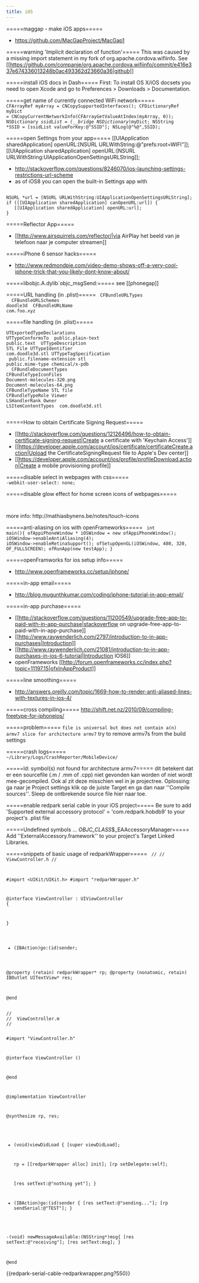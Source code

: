 ```yaml
---
title: iOS
---
```


=====maggap - make iOS apps=====
* https://github.com/MacGapProject/MacGap1

=====warning 'Implicit declaration of function'=====
This was caused by a missing import statement in my fork of org.apache.cordova.wifiinfo. See [[https://github.com/companje/org.apache.cordova.wifiinfo/commit/e416e337e674336013248b0ac493362d23660a36|github]]

=====install iOS docs in Dash=====
First: To install OS X/iOS docsets you need to open Xcode and go to Preferences > Downloads > Documentation.

=====get name of currently connected WiFi network=====
<code objc>
  CFArrayRef myArray = CNCopySupportedInterfaces();
  CFDictionaryRef myDict = CNCopyCurrentNetworkInfo(CFArrayGetValueAtIndex(myArray, 0));
  NSDictionary *ssidList = (__bridge NSDictionary*)myDict;
  NSString *SSID = [ssidList valueForKey:@"SSID"];
  NSLog(@"%@",SSID);
</code>

=====open Settings from your app=====
  [[UIApplication sharedApplication] openURL:[NSURL URLWithString:@"prefs:root=WIFI"]];
  [[UIApplication sharedApplication] openURL:[NSURL URLWithString:UIApplicationOpenSettingsURLString]];
* http://stackoverflow.com/questions/8246070/ios-launching-settings-restrictions-url-scheme  
* as of iOS8 you can open the built-in Settings app with

<code>
NSURL *url = [NSURL URLWithString:UIApplicationOpenSettingsURLString];
if ([[UIApplication sharedApplication] canOpenURL:url]) {
   [[UIApplication sharedApplication] openURL:url];
}
</code>

=====Reflector App=====
* [[http://www.airsquirrels.com/reflector/|via AirPlay het beeld van je telefoon naar je computer streamen]]

=====iPhone 6 sensor hacks=====
* http://www.redmondpie.com/video-demo-shows-off-a-very-cool-iphone-trick-that-you-likely-dont-know-about/

=====libobjc.A.dylib`objc_msgSend:=====
see [[phonegap]]

=====URL handling (in .plist)=====
<code>
    <key>CFBundleURLTypes</key>
    <array>
      <dict>
        <key>CFBundleURLSchemes</key>
        <array>
          <string>doodle3d</string>
        </array>
        <key>CFBundleURLName</key>
        <string>com.foo.xyz</string>
      </dict>
    </array>
</code>

=====file handling (in .plist)=====
<code>    
    <key>UTExportedTypeDeclarations</key>
    <array>
      <dict>
        <key>UTTypeConformsTo</key>
        <array>
          <string>public.plain-text</string>
          <string>public.text</string>
        </array>
        <key>UTTypeDescription</key>
        <string>STL File</string>
        <key>UTTypeIdentifier</key>
        <string>com.doodle3d.stl</string>
        <key>UTTypeTagSpecification</key>
        <dict>
          <key>public.filename-extension</key>
          <string>stl</string>
          <key>public.mime-type</key>
          <string>chemical/x-pdb</string>
        </dict>
      </dict>
    </array>
    <key>CFBundleDocumentTypes</key>
    <array>
      <dict>
        <key>CFBundleTypeIconFiles</key>
        <array>
          <string>Document-molecules-320.png</string>
          <string>Document-molecules-64.png</string>
        </array>
        <key>CFBundleTypeName</key>
        <string>STL file</string>
        <key>CFBundleTypeRole</key>
        <string>Viewer</string>
        <key>LSHandlerRank</key>
        <string>Owner</string>
        <key>LSItemContentTypes</key>
        <array>
          <string>com.doodle3d.stl</string>
        </array>
      </dict>
    </array>
</code>

=====How to obtain Certificate Signing Request=====
  - [[http://stackoverflow.com/questions/12126496/how-to-obtain-certificate-signing-request|Create a certificate with 'Keychain Access']]
  - [[https://developer.apple.com/account/ios/certificate/certificateCreate.action|Upload the CertificateSigningRequest file to Apple's Dev center]]
  - [[https://developer.apple.com/account/ios/profile/profileDownload.action|Create a mobile provisioning profile]]

=====disable select in webpages with css=====
<code css>
-webkit-user-select: none;
</code>

=====disable glow effect for home screen icons of webpages=====
<code html>
<link rel="apple-touch-icon-precomposed" href="apple-touch-icon-72x72-precomposed.png" />
</code>
more info: http://mathiasbynens.be/notes/touch-icons

=====anti-aliasing on ios with openFrameworks=====
<code c>
int main(){
    ofAppiPhoneWindow * iOSWindow = new ofAppiPhoneWindow();
    iOSWindow->enableAntiAliasing(4);
    iOSWindow->enableRetinaSupport();
    ofSetupOpenGL(iOSWindow, 480, 320, OF_FULLSCREEN);
    ofRunApp(new testApp);
}
</code>

=====openFramworks for ios setup info=====
* http://www.openframeworks.cc/setup/iphone/

=====in-app email=====
* http://blog.mugunthkumar.com/coding/iphone-tutorial-in-app-email/

=====in-app purchase=====
* [[http://stackoverflow.com/questions/11200549/upgrade-free-app-to-paid-with-in-app-purchase|stackoverflow on upgrade-free-app-to-paid-with-in-app-purchase]]
* [[http://www.raywenderlich.com/2797/introduction-to-in-app-purchases|Introduction]]
* [[http://www.raywenderlich.com/21081/introduction-to-in-app-purchases-in-ios-6-tutorial|Introduction IOS6]]
* openFrameworks [[http://forum.openframeworks.cc/index.php?topic=11197.15|ofxInAppProduct]]

=====line smoothing=====
* http://answers.oreilly.com/topic/1669-how-to-render-anti-aliased-lines-with-textures-in-ios-4/

=====cross compiling=====
http://shift.net.nz/2010/09/compiling-freetype-for-iphoneios/

=====problem=====
<code>file is universal but does not contain a(n) armv7 slice for architecture armv7</code>
try to remove armv7s from the build settings

=====crash logs=====
<code>
~/Library/Logs/CrashReporter/MobileDevice/
</code>

=====ld: symbol(s) not found for architecture armv7=====
dit betekent dat er een sourcefile (.m / .mm of .cpp) niet gevonden kan worden of niet wordt mee-gecompiled. Ook al zit deze misschien wel in je projectree.
Oplossing: ga naar je Project settings klik op de juiste Target en ga dan naar ''Compile sources''. Sleep de ontbrekende source file hier naar toe.

=====enable redpark serial cable in your iOS project=====
Be sure to add 'Supported external accessory protocol' = 'com.redpark.hobdb9' to your project's .plist file

=====Undefined symbols ...  _OBJC_CLASS_$_EAAccessoryManager=====
Add ''ExternalAccessory.framework'' to your project's Target Linked Libraries.

=====snippets of basic usage of redparkWrapper=====
<code objc>
//
//  ViewController.h
//

#import <UIKit/UIKit.h>
#import "redparkWrapper.h"

@interface ViewController : UIViewController <RedparkWrapperDelegate> {

}
- (IBAction)go:(id)sender;

@property (retain) redparkWrapper* rp;
@property (nonatomic, retain) IBOutlet UITextView* res;

@end
</code>

<code objc>
//
//  ViewController.m
//

#import "ViewController.h"

@interface ViewController ()

@end

@implementation ViewController

@synthesize rp, res;

- (void)viewDidLoad {
    [super viewDidLoad];
    
    rp = [[redparkWrapper alloc] init];
    [rp setDelegate:self];
    
    [res setText:@"nothing yet"];
}

- (IBAction)go:(id)sender {
    [res setText:@"sending..."];
    [rp sendSerial:@"TEST"];
}

-(void) newMessageAvailable:(NSString*)msg{
    [res setText:@"receiving"];
    [res setText:msg];
}

@end
</code>

{{redpark-serial-cable-redparkwrapper.png?550}}
